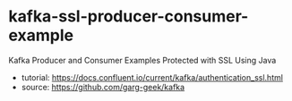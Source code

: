 # kafka-ssl-producer-consumer-example
  Kafka Producer and Consumer Examples Protected with SSL Using Java
  
  * tutorial: https://docs.confluent.io/current/kafka/authentication_ssl.html
  * source: https://github.com/garg-geek/kafka

